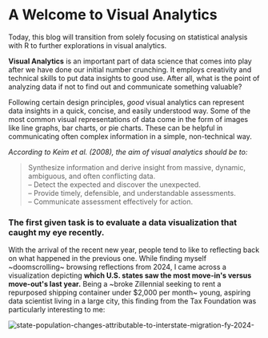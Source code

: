 # A Welcome to Visual Analytics

Today, this blog will transition from solely focusing on statistical analysis with R to further explorations in visual analytics.

**Visual Analytics** is an important part of data science that comes into play after we have done our initial number crunching. It employs creativity and technical skills to put data insights to good use. After all, what is the point of analyzing data if not to find out and communicate something valuable?

Following certain design principles, *good* visual analytics can represent data insights in a quick, concise, and easily understood way. Some of the most common visual representations of data come in the form of images like line graphs, bar charts, or pie charts. These can be helpful in communicating often complex information in a simple, non-technical way.

*According to Keim et al. (2008), the aim of visual analytics should be to:*
> Synthesize information and derive insight from massive, dynamic, ambiguous, and often conflicting data. <br />
> – Detect the expected and discover the unexpected. <br />
> – Provide timely, defensible, and understandable assessments. <br />
> – Communicate assessment effectively for action. <br />

### The first given task is to evaluate a data visualization that caught my eye recently.
With the arrival of the recent new year, people tend to like to reflecting back on what happened in the previous one. While finding myself ~doomscrolling~ browsing reflections from 2024, I came across a visualization depicting **which U.S. states saw the most move-in's versus move-out's last year.** Being a ~broke Zillennial seeking to rent a repurposed shipping container under $2,000 per month~ young, aspiring data scientist living in a large city, this finding from the Tax Foundation was particularly interesting to me:

![state-population-changes-attributable-to-interstate-migration-fy-2024-](https://github.com/user-attachments/assets/e9262e51-5833-4c8a-bab8-5b3e1e4402f9)


